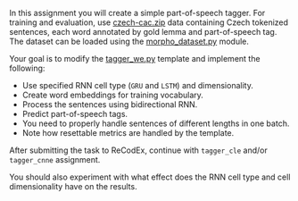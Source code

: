 In this assignment you will create a simple part-of-speech tagger.
For training and evaluation, use
[czech-cac.zip](https://ufal.mff.cuni.cz/~straka/courses/npfl114/1718/czech-cac.zip)
data containing Czech tokenized sentences, each word annotated by gold lemma
and part-of-speech tag. The dataset can be loaded using the
[morpho_dataset.py](https://github.com/ufal/npfl114/tree/master/labs/08/morpho_dataset.py)
module.

Your goal is to modify the
[tagger_we.py](https://github.com/ufal/npfl114/tree/master/labs/08/tagger_we.py)
template and implement the following:
- Use specified RNN cell type (`GRU` and `LSTM`) and dimensionality.
- Create word embeddings for training vocabulary.
- Process the sentences using bidirectional RNN.
- Predict part-of-speech tags.
- You need to properly handle sentences of different lengths in one batch.
- Note how resettable metrics are handled by the template.

After submitting the task to ReCodEx, continue with `tagger_cle` and/or
`tagger_cnne` assignment.

You should also experiment with what effect does the RNN cell type and
cell dimensionality have on the results.
